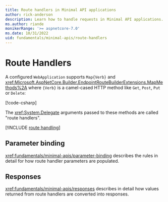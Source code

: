 ```yaml
---
title: Route handlers in Minimal API applications
author: rick-anderson
description: Learn how to handle requests in Minimal API applications.
ms.author: riande
monikerRange: '>= aspnetcore-7.0'
ms.date: 10/31/2022
uid: fundamentals/minimal-apis/route-handlers
---
```


# Route Handlers

A configured `WebApplication` supports `Map{Verb}` and <xref:Microsoft.AspNetCore.Builder.EndpointRouteBuilderExtensions.MapMethods%2A> where `{Verb}` is a camel-cased HTTP method like `Get`, `Post`, `Put` or `Delete`:

[!code-csharp[](7.0-samples/WebMinAPIs/Program.cs?name=snippet_r1)]

The <xref:System.Delegate> arguments passed to these methods are called "route handlers".

[!INCLUDE [route handling](includes/route-handlers.md)]

## Parameter binding

<xref:fundamentals/minimal-apis/parameter-binding> describes the rules in detail for how route handler parameters are populated.

## Responses

<xref:fundamentals/minimal-apis/responses> describes in detail how values returned from route handlers are converted into responses.
